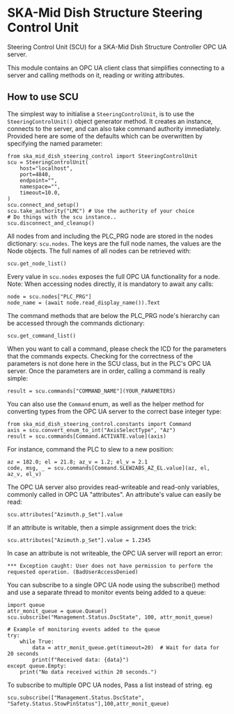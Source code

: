 # SKA-Mid Dish Structure Steering Control Unit

Steering Control Unit (SCU) for a SKA-Mid Dish Structure Controller OPC UA server.

This module contains an OPC UA client class that simplifies connecting to a server and
calling methods on it, reading or writing attributes.

## How to use SCU

The simplest way to initialise a ``SteeringControlUnit``, is to use the ``SteeringControlUnit()``
object generator method. It creates an instance, connects to the server, and can also
take command authority immediately. Provided here are some of the defaults which can be
overwritten by specifying the named parameter:

    from ska_mid_dish_steering_control import SteeringControlUnit
    scu = SteeringControlUnit(
        host="localhost",
        port=4840,
        endpoint="",
        namespace="",
        timeout=10.0,
    )
    scu.connect_and_setup()
    scu.take_authority("LMC") # Use the authority of your choice
    # Do things with the scu instance..
    scu.disconnect_and_cleanup()

All nodes from and including the PLC_PRG node are stored in the nodes dictionary:
``scu.nodes``. The keys are the full node names, the values are the Node objects.
The full names of all nodes can be retrieved with:

    scu.get_node_list()

Every value in ``scu.nodes`` exposes the full OPC UA functionality for a node.
Note: When accessing nodes directly, it is mandatory to await any calls:

    node = scu.nodes["PLC_PRG"]
    node_name = (await node.read_display_name()).Text

The command methods that are below the PLC_PRG node's hierarchy can be accessed through
the commands dictionary:

    scu.get_command_list()

When you want to call a command, please check the ICD for the parameters that the
commands expects. Checking for the correctness of the parameters is not done here
in the SCU class, but in the PLC's OPC UA server. Once the parameters are in order,
calling a command is really simple:

    result = scu.commands["COMMAND_NAME"](YOUR_PARAMETERS)

You can also use the ``Command`` enum, as well as the helper method for converting types
from the OPC UA server to the correct base integer type:

    from ska_mid_dish_steering_control.constants import Command
    axis = scu.convert_enum_to_int("AxisSelectType", "Az")
    result = scu.commands[Command.ACTIVATE.value](axis)

For instance, command the PLC to slew to a new position:

    az = 182.0; el = 21.8; az_v = 1.2; el_v = 2.1
    code, msg, _ = scu.commands[Command.SLEW2ABS_AZ_EL.value](az, el, az_v, el_v)

The OPC UA server also provides read-writeable and read-only variables, commonly
called in OPC UA "attributes". An attribute's value can easily be read:

    scu.attributes["Azimuth.p_Set"].value

If an attribute is writable, then a simple assignment does the trick:

    scu.attributes["Azimuth.p_Set"].value = 1.2345

In case an attribute is not writeable, the OPC UA server will report an error:

`*** Exception caught: User does not have permission to perform the requested operation.
(BadUserAccessDenied)`

You can subscribe to a single OPC UA node using the subscribe() method and use a 
separate thread to monitor events being added to a queue:

    import queue
    attr_monit_queue = queue.Queue()
    scu.subscribe("Management.Status.DscState", 100, attr_monit_queue)

    # Example of monitoring events added to the queue
    try:
        while True:
            data = attr_monit_queue.get(timeout=20)  # Wait for data for 20 seconds
            print(f"Received data: {data}")
    except queue.Empty:
        print("No data received within 20 seconds.")

To subscribe to multiple OPC UA nodes, Pass a list instead of string. eg

    scu.subscribe(["Management.Status.DscState", "Safety.Status.StowPinStatus"],100,attr_monit_queue)
